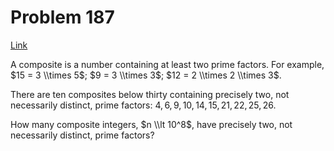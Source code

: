 # Problem 187

[Link](https://projecteuler.net/problem=187)

A composite is a number containing at least two prime factors. For example, $15 = 3 \\times 5$; $9 = 3 \\times 3$; $12 = 2 \\times 2 \\times 3$.

There are ten composites below thirty containing precisely two, not necessarily distinct, prime factors: $4, 6, 9, 10, 14, 15, 21, 22, 25, 26$.

How many composite integers, $n \\lt 10^8$, have precisely two, not necessarily distinct, prime factors?